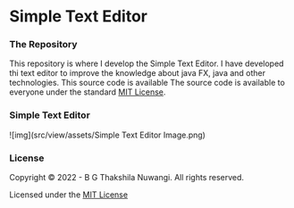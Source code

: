 # Simple Text Editor

### The Repository
This repository is where I develop the Simple Text Editor. I have developed thi text editor to improve the knowledge about java FX, java and other technologies.
This source code is available 
The source code is available to everyone under the standard [MIT License](https://choosealicense.com/licenses/mit/).

### Simple Text Editor

![img](src/view/assets/Simple Text Editor Image.png)

### License
Copyright © 2022 -  B G Thakshila Nuwangi. All rights reserved.

Licensed under the [MIT License](https://choosealicense.com/licenses/mit/)